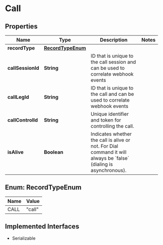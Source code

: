 

# Call

## Properties

Name | Type | Description | Notes
------------ | ------------- | ------------- | -------------
**recordType** | [**RecordTypeEnum**](#RecordTypeEnum) |  | 
**callSessionId** | **String** | ID that is unique to the call session and can be used to correlate webhook events | 
**callLegId** | **String** | ID that is unique to the call and can be used to correlate webhook events | 
**callControlId** | **String** | Unique identifier and token for controlling the call. | 
**isAlive** | **Boolean** | Indicates whether the call is alive or not. For Dial command it will always be &#x60;false&#x60; (dialing is asynchronous). | 



## Enum: RecordTypeEnum

Name | Value
---- | -----
CALL | &quot;call&quot;


## Implemented Interfaces

* Serializable


